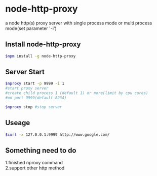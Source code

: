 node-http-proxy
===============

a node http(s) proxy server with single process mode or multi process mode(set parameter '-i')

## Install node-http-proxy

```bash
$npm install -g node-http-proxy
```

## Server Start

```bash
$nproxy start -p 9999 -i 1
#start proxy server
#create child process 1 (default 1) or more(limit by cpu cores)
#on port 9999(default 8234)

$nproxy stop #stop server

```

## Useage
```bash
$curl -x 127.0.0.1:9999 http://www.google.com/
```

## Something need to do

1.finished nproxy command<br>
2.support other http method
